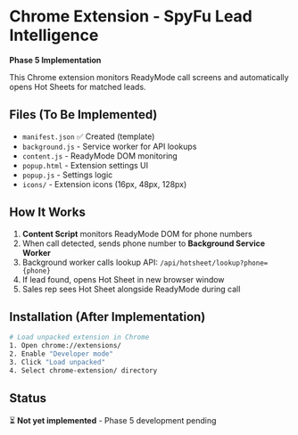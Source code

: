 # Chrome Extension - SpyFu Lead Intelligence

**Phase 5 Implementation**

This Chrome extension monitors ReadyMode call screens and automatically opens Hot Sheets for matched leads.

## Files (To Be Implemented)

- `manifest.json` ✅ Created (template)
- `background.js` - Service worker for API lookups
- `content.js` - ReadyMode DOM monitoring
- `popup.html` - Extension settings UI
- `popup.js` - Settings logic
- `icons/` - Extension icons (16px, 48px, 128px)

## How It Works

1. **Content Script** monitors ReadyMode DOM for phone numbers
2. When call detected, sends phone number to **Background Service Worker**
3. Background worker calls lookup API: `/api/hotsheet/lookup?phone={phone}`
4. If lead found, opens Hot Sheet in new browser window
5. Sales rep sees Hot Sheet alongside ReadyMode during call

## Installation (After Implementation)

```bash
# Load unpacked extension in Chrome
1. Open chrome://extensions/
2. Enable "Developer mode"
3. Click "Load unpacked"
4. Select chrome-extension/ directory
```

## Status

⏳ **Not yet implemented** - Phase 5 development pending
